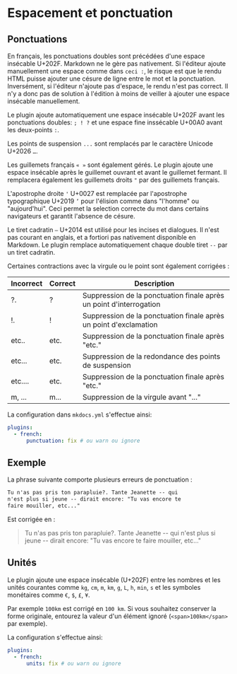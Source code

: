 # Espacement et ponctuation

## Ponctuations

En français, les ponctuations doubles sont précédées d'une espace insécable U+202F. Markdown ne le gère pas nativement. Si l'éditeur ajoute manuellement une espace comme dans `ceci :`, le risque est que le rendu HTML puisse ajouter une césure de ligne entre le mot et la ponctuation. Inversément, si l'éditeur n'ajoute pas d'espace, le rendu n'est pas correct. Il n'y a donc pas de solution à l'édition à moins de veiller à ajouter une espace insécable manuellement.

Le plugin ajoute automatiquement une espace insécable U+202F avant les ponctuations doubles: `; ! ?` et une espace fine inssécable U+00A0 avant les deux-points `:`.

Les points de suspension `...` sont remplacés par le caractère Unicode U+2026 `…`.

Les guillemets français `« »` sont également gérés. Le plugin ajoute une espace insécable après le guillemet ouvrant et avant le guillemet fermant. Il remplacera également les guillemets droits `"` par des guillemets français.

L'apostrophe droite `'` U+0027 est remplacée par l'apostrophe typographique U+2019 `’` pour l'élision comme dans "l'homme" ou "aujourd'hui". Ceci permet la selection correcte du mot dans certains navigateurs et garantit l'absence de césure.

Le tiret cadratin `—` U+2014 est utilisé pour les incises et dialogues. Il n'est pas courant en anglais, et a fortiori pas nativement disponible en Markdown. Le plugin remplace automatiquement chaque double tiret `--` par un tiret cadratin.

Certaines contractions avec la virgule ou le point sont également corrigées :

| Incorrect | Correct | Description                                                         |
| --------- | ------- | ------------------------------------------------------------------- |
| ?.        | ?       | Suppression de la ponctuation finale après un point d'interrogation |
| !.        | !       | Suppression de la ponctuation finale après un point d'exclamation   |
| etc..     | etc.    | Suppression de la ponctuation finale après "etc."                   |
| etc...    | etc.    | Suppression de la redondance des points de suspension               |
| etc....   | etc.    | Suppression de la ponctuation finale après "etc."                   |
| m, ...    | m...    | Suppression de la virgule avant "..."                               |

La configuration dans `mkdocs.yml` s'effectue ainsi:

```yaml
plugins:
  - french:
      punctuation: fix # ou warn ou ignore
```

## Exemple

La phrase suivante comporte plusieurs erreurs de ponctuation :

```md
Tu n'as pas pris ton parapluie?. Tante Jeanette -- qui
n'est plus si jeune -- dirait encore: "Tu vas encore te
faire mouiller, etc..."
```

Est corrigée en :

> Tu n'as pas pris ton parapluie?. Tante Jeanette -- qui
> n'est plus si jeune -- dirait encore: "Tu vas encore te
> faire mouiller, etc..."

## Unités

Le plugin ajoute une espace insécable (U+202F) entre les nombres et les unités courantes comme `kg`, `cm`, `m`, `km`, `g`, `L`, `h`, `min`, `s` et les symboles monétaires comme `€`, `$`, `£`, `¥`.

Par exemple `100km` est corrigé en `100 km`. Si vous souhaitez conserver la forme originale, entourez la valeur d'un élément ignoré (`<span>100km</span>` par exemple).

La configuration s'effectue ainsi:

```yaml
plugins:
  - french:
      units: fix # ou warn ou ignore
```